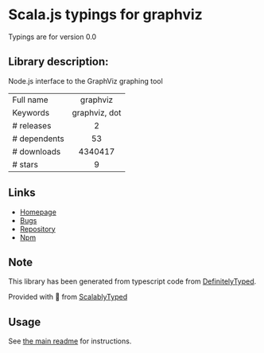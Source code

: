 
# Scala.js typings for graphviz

Typings are for version 0.0

## Library description:
Node.js interface to the GraphViz graphing tool

|                    |                 |
| ------------------ | :-------------: |
| Full name          | graphviz |
| Keywords           | graphviz, dot |
| # releases         | 2 |
| # dependents       | 53 |
| # downloads        | 4340417 |
| # stars            | 9 |

## Links
- [Homepage](http://algorithmique.net/)
- [Bugs](https://github.com/glejeune/node-graphviz/issues)
- [Repository](https://github.com/glejeune/node-graphviz)
- [Npm](https://www.npmjs.com/package/graphviz)
    


## Note
This library has been generated from typescript code from [DefinitelyTyped](https://definitelytyped.org).

Provided with :purple_heart: from [ScalablyTyped](https://github.com/oyvindberg/ScalablyTyped)

## Usage
See [the main readme](../../readme.md) for instructions.


